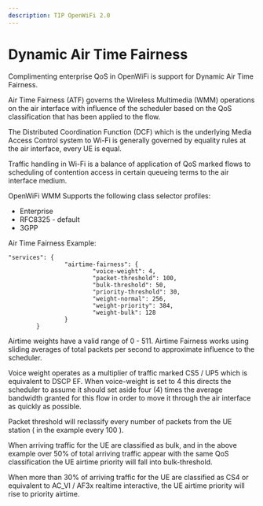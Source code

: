 ```yaml
---
description: TIP OpenWiFi 2.0
---
```


# Dynamic Air Time Fairness

Complimenting enterprise QoS in OpenWiFi is support for Dynamic Air Time Fairness.

Air Time Fairness (ATF) governs the Wireless Multimedia (WMM) operations on the air interface with influence of the scheduler based on the QoS classification that has been applied to the flow.

The Distributed Coordination Function (DCF) which is the underlying Media Access Control system to Wi-Fi is generally governed by equality rules at the air interface, every UE is equal.

Traffic handling in Wi-Fi is a balance of application of QoS marked flows to scheduling of contention access in certain queueing terms to the air interface medium.

OpenWiFi WMM Supports the following class selector profiles:

* Enterprise
* RFC8325 - default
* 3GPP

Air Time Fairness Example:

```
"services": {
                "airtime-fairness": {
                        "voice-weight": 4,
                        "packet-threshold": 100,
                        "bulk-threshold": 50,
                        "priority-threshold": 30,
                        "weight-normal": 256,
                        "weight-priority": 384,
                        "weight-bulk": 128
                }
        }
```

Airtime weights have a valid range of 0 - 511. Airtime Fairness works using sliding averages of total packets per second to approximate influence to the scheduler.

Voice weight operates as a multiplier of traffic marked CS5 / UP5 which is equivalent to DSCP EF. When voice-weight is set to 4 this directs the scheduler to assume it should set aside four (4) times the average bandwidth granted for this flow in order to move it through the air interface as quickly as possible.

Packet threshold will reclassify every number of packets from the UE station ( in the example every 100 ).

When arriving traffic for the UE are classified as bulk, and in the above example over 50% of total arriving traffic appear with the same QoS classification the UE airtime priority will fall into bulk-threshold.

When more than 30% of arriving traffic for the UE are classified as CS4 or equivalent to AC\_VI / AF3x realtime interactive, the UE airtime priority will rise to priority airtime.
